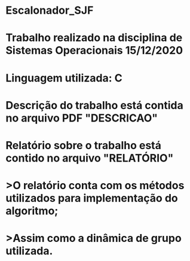 # Escalonador_SJF

# Trabalho realizado na disciplina de Sistemas Operacionais 15/12/2020

# Linguagem utilizada: C

# Descrição do trabalho está contida no arquivo PDF "DESCRICAO"

# Relatório sobre o trabalho está contido no arquivo "RELATÓRIO"
# >O relatório conta com os métodos utilizados para implementação do algoritmo;
# >Assim como a dinâmica de grupo utilizada.

